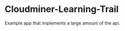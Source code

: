 Cloudminer-Learning-Trail
=========================

Example app that implements a large amount of the api. 
